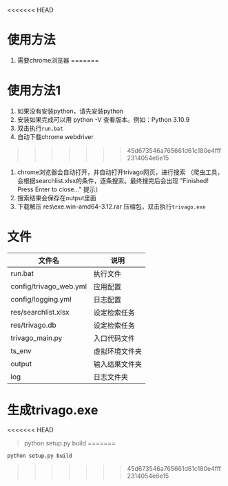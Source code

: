 <<<<<<< HEAD
# 使用方法
1. 需要chrome浏览器
=======
# 使用方法1
1. 如果没有安装python，请先安装python
1. 安装如果完成可以用 python -V 查看版本。例如：Python 3.10.9
1. 双击执行`run.bat`
1. 自动下载chrome webdriver
>>>>>>> 45d673546a765661d61c180e4fff2314054e6e15
1. chrome浏览器会自动打开，并自动打开trivago网页，进行搜索
   （爬虫工具，会根据searchlist.xlsx的条件，逐条搜索。最终搜完后会出现
    "Finished! Press Enter to close..." 提示）
1. 搜索结果会保存在output里面
1. 下载解压 res\exe.win-amd64-3.12.rar 压缩包，双击执行`trivago.exe`

# 文件
|  文件名   | 说明     |
|  ----  | ----  |
| run.bat   | 执行文件   |
| config/trivago_web.yml | 应用配置 |
| config/logging.yml | 日志配置 |
| res/searchlist.xlsx | 设定检索任务 |
| res/trivago.db | 设定检索任务 |
| trivago_main.py | 入口代码文件 |
| ts_env | 虚拟环境文件夹 |
| output | 输入结果文件夹 |
| log | 日志文件夹 |

# 生成trivago.exe
<<<<<<< HEAD
> python setup.py build
=======

    python setup.py build
>>>>>>> 45d673546a765661d61c180e4fff2314054e6e15
